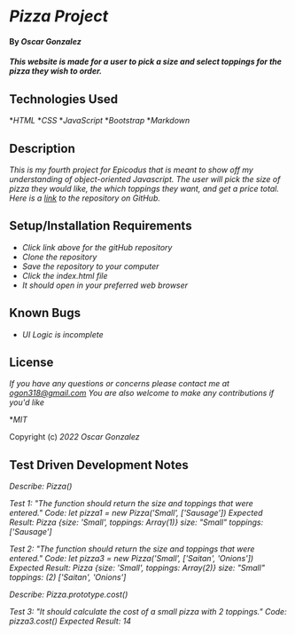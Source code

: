 # _Pizza Project_

#### By _**Oscar Gonzalez**_

#### _This website is made for a user to pick a size and select toppings for the pizza they wish to order._

## Technologies Used

*_HTML_
*_CSS_
*_JavaScript_
*_Bootstrap_
*_Markdown_

## Description

_This is my fourth project for Epicodus that is meant to show off my understanding of object-oriented Javascript. The user will pick the size of pizza they would like, the which toppings they want, and get a price total. Here is a [link](https://github.com/OLGON92/A-Pizza-My-Heart) to the repository on GitHub._

## Setup/Installation Requirements
* _Click link above for the gitHub repository_
* _Clone the repository_
* _Save the repository to your computer_
* _Click the index.html file_
* _It should open in your preferred web browser_

## Known Bugs

* _UI Logic is incomplete_ 

## License

_If you have any questions or concerns please contact me at ogon318@gmail.com
You are also welcome to make any contributions if you'd like_

*_MIT_

Copyright (c) _2022_ _Oscar Gonzalez_

## Test Driven Development Notes

_Describe: Pizza()_

_Test 1: "The function should return the size and toppings that were entered."_
_Code: let pizza1 = new Pizza('Small', ['Sausage'])_
_Expected Result: Pizza {size: 'Small', toppings: Array(1)}
size: "Small"
toppings: ['Sausage']_

_Test 2: "The function should return the size and toppings that were entered."_
_Code: let pizza3 = new Pizza('Small', ['Saitan', 'Onions'])_
_Expected Result: Pizza {size: 'Small', toppings: Array(2)}
size: "Small"
toppings: (2) ['Saitan', 'Onions']_

_Describe: Pizza.prototype.cost()_

_Test 3: "It should calculate the cost of a small pizza with 2 toppings."_
_Code: pizza3.cost()_
_Expected Result: 14_ 